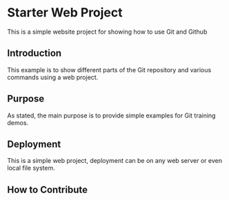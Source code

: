 # Starter Web Project

This is a simple website project for showing how to use Git and Github

## Introduction

This example is to show different parts of the Git repository and various commands using a web project.

## Purpose

As stated, the main purpose is to provide simple examples for Git training demos.

## Deployment

This is a simple web project, deployment can be on any web server or even local file system.

## How to Contribute